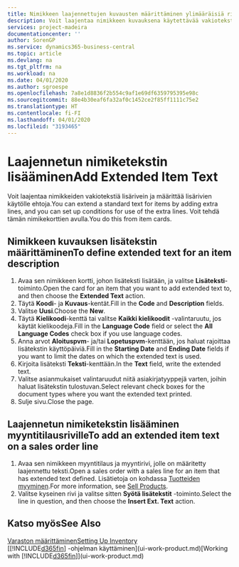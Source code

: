 ```yaml
---
title: Nimikkeen laajennettujen kuvausten määrittäminen ylimääräisiä rivejä lisäämällä | Microsoft Docs
description: Voit laajentaa nimikkeen kuvauksena käytettävää vakiotekstiä lisäämällä ylimääräisiä rivejä.
services: project-madeira
documentationcenter: ''
author: SorenGP
ms.service: dynamics365-business-central
ms.topic: article
ms.devlang: na
ms.tgt_pltfrm: na
ms.workload: na
ms.date: 04/01/2020
ms.author: sgroespe
ms.openlocfilehash: 7a8e1d8836f2b554c9af1e69df6359795395e98c
ms.sourcegitcommit: 88e4b30eaf6fa32af0c1452ce2f85ff1111c75e2
ms.translationtype: HT
ms.contentlocale: fi-FI
ms.lasthandoff: 04/01/2020
ms.locfileid: "3193465"
---
```

# <a name="add-extended-item-text"></a><span data-ttu-id="13f3c-103">Laajennetun nimiketekstin lisääminen</span><span class="sxs-lookup"><span data-stu-id="13f3c-103">Add Extended Item Text</span></span>
<span data-ttu-id="13f3c-104">Voit laajentaa nimikkeiden vakiotekstiä lisärivein ja määrittää lisärivien käytölle ehtoja.</span><span class="sxs-lookup"><span data-stu-id="13f3c-104">You can extend a standard text for items by adding extra lines, and you can set up conditions for use of the extra lines.</span></span> <span data-ttu-id="13f3c-105">Voit tehdä tämän nimikekorttien avulla.</span><span class="sxs-lookup"><span data-stu-id="13f3c-105">You do this from item cards.</span></span>

## <a name="to-define-extended-text-for-an-item-description"></a><span data-ttu-id="13f3c-106">Nimikkeen kuvauksen lisätekstin määrittäminen</span><span class="sxs-lookup"><span data-stu-id="13f3c-106">To define extended text for an item description</span></span>
1. <span data-ttu-id="13f3c-107">Avaa sen nimikkeen kortti, johon lisäteksti lisätään, ja valitse **Lisäteksti**-toiminto.</span><span class="sxs-lookup"><span data-stu-id="13f3c-107">Open the card for an item that you want to add extended text to, and then choose the **Extended Text** action.</span></span>
2. <span data-ttu-id="13f3c-108">Täytä **Koodi**- ja **Kuvaus**-kentät.</span><span class="sxs-lookup"><span data-stu-id="13f3c-108">Fill in the **Code** and **Description** fields.</span></span>
3. <span data-ttu-id="13f3c-109">Valitse **Uusi**.</span><span class="sxs-lookup"><span data-stu-id="13f3c-109">Choose the **New**.</span></span>
4. <span data-ttu-id="13f3c-110">Täytä **Kielikoodi**-kenttä tai valitse **Kaikki kielikoodit** -valintaruutu, jos käytät kielikoodeja.</span><span class="sxs-lookup"><span data-stu-id="13f3c-110">Fill in the **Language Code** field or select the **All Language Codes** check box if you use language codes.</span></span>
5. <span data-ttu-id="13f3c-111">Anna arvot **Aloituspvm**- ja/tai **Lopetuspvm**-kenttään, jos haluat rajoittaa lisätekstin käyttöpäiviä.</span><span class="sxs-lookup"><span data-stu-id="13f3c-111">Fill in the **Starting Date** and **Ending Date** fields if you want to limit the dates on which the extended text is used.</span></span>
6. <span data-ttu-id="13f3c-112">Kirjoita lisäteksti **Teksti**-kenttään.</span><span class="sxs-lookup"><span data-stu-id="13f3c-112">In the **Text** field, write the extended text.</span></span>
7. <span data-ttu-id="13f3c-113">Valitse asianmukaiset valintaruudut niitä asiakirjatyyppejä varten, joihin haluat lisätekstin tulostuvan.</span><span class="sxs-lookup"><span data-stu-id="13f3c-113">Select relevant check boxes for the document types where you want the extended text printed.</span></span>
8. <span data-ttu-id="13f3c-114">Sulje sivu.</span><span class="sxs-lookup"><span data-stu-id="13f3c-114">Close the page.</span></span>

## <a name="to-add-an-extended-item-text-on-a-sales-order-line"></a><span data-ttu-id="13f3c-115">Laajennetun nimiketekstin lisääminen myyntitilausriville</span><span class="sxs-lookup"><span data-stu-id="13f3c-115">To add an extended item text on a sales order line</span></span>
1. <span data-ttu-id="13f3c-116">Avaa sen nimikkeen myyntitilaus ja myyntirivi, jolle on määritetty laajennettu teksti.</span><span class="sxs-lookup"><span data-stu-id="13f3c-116">Open a sales order with a sales line for an item that has extended text defined.</span></span> <span data-ttu-id="13f3c-117">Lisätietoja on kohdassa [Tuotteiden myyminen](sales-how-sell-products.md).</span><span class="sxs-lookup"><span data-stu-id="13f3c-117">For more information, see [Sell Products](sales-how-sell-products.md).</span></span>
2. <span data-ttu-id="13f3c-118">Valitse kyseinen rivi ja valitse sitten **Syötä lisätekstit** -toiminto.</span><span class="sxs-lookup"><span data-stu-id="13f3c-118">Select the line in question, and then choose the **Insert Ext. Text** action.</span></span>

## <a name="see-also"></a><span data-ttu-id="13f3c-119">Katso myös</span><span class="sxs-lookup"><span data-stu-id="13f3c-119">See Also</span></span>
[<span data-ttu-id="13f3c-120">Varaston määrittäminen</span><span class="sxs-lookup"><span data-stu-id="13f3c-120">Setting Up Inventory</span></span>](inventory-setup-inventory.md)  
<span data-ttu-id="13f3c-121">[[!INCLUDE[d365fin](includes/d365fin_md.md)] -ohjelman käyttäminen](ui-work-product.md)</span><span class="sxs-lookup"><span data-stu-id="13f3c-121">[Working with [!INCLUDE[d365fin](includes/d365fin_md.md)]](ui-work-product.md)</span></span>
